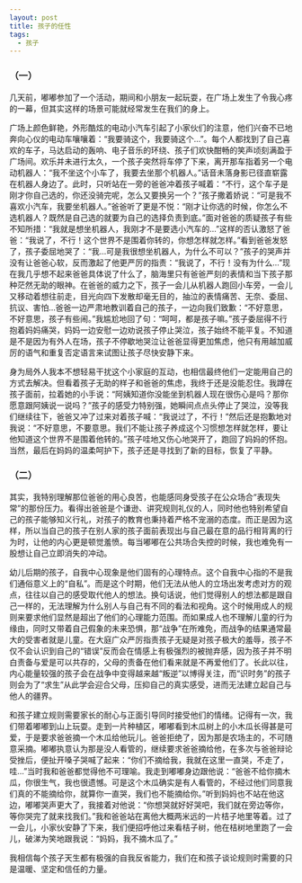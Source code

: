 ```yaml
---
layout: post
title: 孩子的任性
tags:
  - 孩子
---
```


### （一）

几天前，嘟嘟参加了一个活动，期间和小朋友一起玩耍，在广场上发生了令我心疼的一幕，但其实这样的场景可能就经常发生在我们的身上。

广场上颜色鲜艳，外形酷炫的电动小汽车引起了小家伙们的注意，他们兴奋不已地奔向心仪的电动车嚷嚷着：“我要骑这个，我要骑这个…”。每个人都找到了自己喜欢的车子，马达启动的轰响、电子音乐的环绕、孩子们欢快酣畅的笑声顷刻满盈于广场间。欢乐并未进行太久，一个孩子突然将车停了下来，离开那车指着另一个电动机器人：“我不坐这个小车了，我要去坐那个机器人。”话音未落身影已径直崭露在机器人身边了。此时，只听站在一旁的爸爸冲着孩子喊着：“不行，这个车子是刚才你自己选的，你还没骑完呢，怎么又要换另一个？”孩子撒着娇说：“可是我不喜欢小汽车，我要坐机器人。”爸爸听了更是不悦：“刚才让你选的时候，你怎么不选机器人？既然是自己选的就要为自己的选择负责到底。”面对爸爸的质疑孩子有些不知所措：“我就是想坐机器人，我刚才不是要选小汽车的…”这样的否认激怒了爸爸：“我说了，不行！这个世界不是围着你转的，你想怎样就怎样。”看到爸爸发怒了，孩子委屈地哭了：“我…可是我很想坐机器人，为什么不可以？”孩子的哭声并没有让爸爸心软，反而激起了他更严厉的指责：“我说了，不行！没有为什么…”现在我几乎想不起来爸爸具体说了什么了，脑海里只有爸爸严刻的表情和当下孩子那种茫然无助的眼神。在爸爸的威力之下，孩子一会儿从机器人跑回小车旁，一会儿又移动着想往前走，目光向四下发散却毫无目的，抽泣的表情痛苦、无奈、委屈、抗议、害怕…爸爸一边严肃地教训着自己的孩子，一边向我们致歉：“不好意思，不好意思，孩子有些闹。”我尴尬地回了句：“呵呵，都是孩子嘛。”孩子委屈得不行抱着妈妈痛哭，妈妈一边安慰一边劝说孩子停止哭泣，孩子始终不能平复。不知道是不是因为有外人在场，孩子不停歇地哭泣让爸爸显得更加焦虑，他只有用越加威厉的语气和重复否定语言来试图让孩子尽快安静下来。

身为局外人我本不想轻易干扰这个小家庭的互动，也相信最终他们一定能用自己的方式去解决。但看着孩子无助的样子和爸爸的焦虑，我终于还是没能忍住。我蹲在孩子面前，拉着她的小手说：“阿姨知道你没能坐到机器人现在很伤心是吗？那你愿意跟阿姨说一说吗？”孩子的感受力特别强，她瞬间点点头停止了哭泣，没等我们继续往下，爸爸又冲了过来对着孩子喊：“我说过了，不行！”然后还是抱歉地对我说：“不好意思，不要意思。我们不能让孩子养成这个习惯想怎样就怎样，要让他知道这个世界不是围着他转的。”孩子哇地又伤心地哭开了，跑回了妈妈的怀抱。当然，最后在妈妈的温柔呵护下，孩子还是寻找到了新的目标，恢复了平静。

### （二）

其实，我特别理解那位爸爸的用心良苦，也能感同身受孩子在公众场合“表现失常”的那份压力。看得出爸爸是个谦逊、讲究规则礼仪的人，同时他也特别希望自己的孩子能够知义行礼，对孩子的教育也秉持着严格不宠溺的态度。而正是因为这样，所以当自己的孩子在别人家的孩子面前表现出与自己最在意的品行相背离的行为时，让他的内心更是顿觉羞愤。每当嘟嘟在公共场合失控的时候，我也难免有一股想让自己立即消失的冲动。

幼儿后期的孩子，自我中心现象是他们固有的心理特点。这个自我中心指的不是我们通俗意义上的“自私”。而是这个时期，他们无法从他人的立场出发考虑对方的观点，往往以自己的感受取代他人的想法。换句话说，他们觉得别人的想法都是跟自己一样的，无法理解为什么别人与自己有不同的看法和视角。这个时候用成人的规则来要求他们显然是超出了他们的心理能力范围。而如果成人也不理解儿童的行为缘由，同时又带着自己假象的未来恐惧，那“战争”在所难免，而战争的结果通常最大的受害者就是儿童。在大庭广众严厉指责孩子无疑是对孩子极大的羞辱，孩子不仅不会认识到自己的“错误”反而会在情感上有极强烈的被抛弃感，因为孩子并不明白责备与爱是可以共存的，父母的责备在他们看来就是不再爱他们了。长此以往，内心能量较强的孩子会在战争中变得越来越“叛逆”以博得关注，而“识时务”的孩子则会为了“求生”从此学会迎合父母，压抑自己的真实感受，进而无法建立起自己与他人的疆界。

和孩子建立规则需要家长的耐心与正面引导同时接受他们的情绪。记得有一次，我们带着嘟嘟到山上玩耍。走到一片种植区，嘟嘟看到木瓜树上的小木瓜长得甚是可爱，于是要求爸爸摘一个木瓜给他玩儿。爸爸拒绝了，因为那是农场主的，不可随意采摘。嘟嘟执意认为那是没人看管的，继续要求爸爸摘给他，在多次与爸爸辩论受挫后，便扯开嗓子哭喊了起来：“你们不摘给我，我就在这里一直哭，不走了，哇…”当时我和爸爸都觉得他不可理喻。我走到嘟嘟身边跟他说：“爸爸不给你摘木瓜，你很生气，我也很遗憾。可是这个木瓜确实是有人看管的，不经过他们同意我们真的不能摘给你，就算你一直哭，我们也不能摘给你。”听到妈妈也不站在他这边，嘟嘟哭声更大了，我接着对他说：“你想哭就好好哭吧，我们就在旁边等你，等你哭完了就来找我们。”我和爸爸站在离他大概两米远的一片桔子地里等着。过了一会儿，小家伙安静了下来，我们便招呼他过来看桔子树，他在桔树地里跑了一会儿，破涕为笑地跟我说：“妈妈，我不摘木瓜了。”

我相信每个孩子天生都有极强的自我反省能力，我们在和孩子谈论规则时需要的只是温暖、坚定和信任的力量。